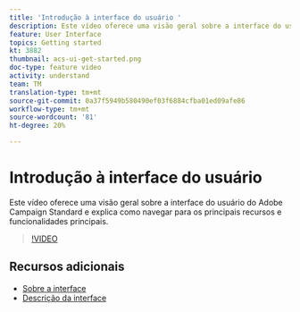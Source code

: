 ```yaml
---
title: 'Introdução à interface do usuário '
description: Este vídeo oferece uma visão geral sobre a interface do usuário do Adobe Campaign Standard e os principais recursos e funcionalidade principal.
feature: User Interface
topics: Getting started
kt: 3882
thumbnail: acs-ui-get-started.png
doc-type: feature video
activity: understand
team: TM
translation-type: tm+mt
source-git-commit: 0a37f5949b580490ef03f6884cfba01ed09afe86
workflow-type: tm+mt
source-wordcount: '81'
ht-degree: 20%

---
```



# Introdução à interface do usuário

Este vídeo oferece uma visão geral sobre a interface do usuário do Adobe Campaign Standard e explica como navegar para os principais recursos e funcionalidades principais.

>[!VIDEO](https://video.tv.adobe.com/v/18469?quality=12)

## Recursos adicionais

* [Sobre a interface](https://docs.adobe.com/content/help/en/campaign-standard/using/getting-started/discovering-the-interface/about-the-interface.html)
* [Descrição da interface](https://docs.adobe.com/content/help/pt-BR/campaign-standard/using/getting-started/discovering-the-interface/interface-description.html)
